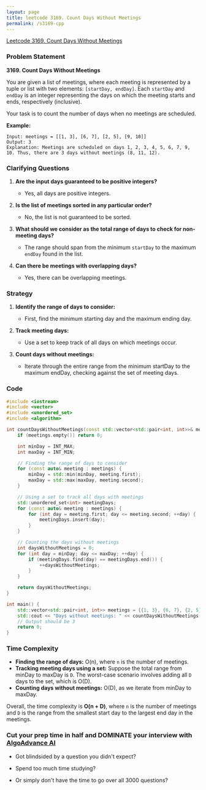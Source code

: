 ```yaml
---
layout: page
title: leetcode 3169. Count Days Without Meetings
permalink: /s3169-cpp
---
```

[Leetcode 3169. Count Days Without Meetings](https://algoadvance.github.io/algoadvance/l3169)
### Problem Statement

**3169. Count Days Without Meetings**

You are given a list of meetings, where each meeting is represented by a tuple or list with two elements: `[startDay, endDay]`. Each `startDay` and `endDay` is an integer representing the days on which the meeting starts and ends, respectively (inclusive).

Your task is to count the number of days when no meetings are scheduled.

**Example:**

```plaintext
Input: meetings = [[1, 3], [6, 7], [2, 5], [9, 10]]
Output: 3
Explanation: Meetings are scheduled on days 1, 2, 3, 4, 5, 6, 7, 9, 10. Thus, there are 3 days without meetings (8, 11, 12).
```

### Clarifying Questions

1. **Are the input days guaranteed to be positive integers?**
   - Yes, all days are positive integers.

2. **Is the list of meetings sorted in any particular order?**
   - No, the list is not guaranteed to be sorted.

3. **What should we consider as the total range of days to check for non-meeting days?**
   - The range should span from the minimum `startDay` to the maximum `endDay` found in the list.

4. **Can there be meetings with overlapping days?**
   - Yes, there can be overlapping meetings.

### Strategy

1. **Identify the range of days to consider:**
   - First, find the minimum starting day and the maximum ending day.
  
2. **Track meeting days:**
   - Use a set to keep track of all days on which meetings occur.

3. **Count days without meetings:**
   - Iterate through the entire range from the minimum startDay to the maximum endDay, checking against the set of meeting days.

### Code

```cpp
#include <iostream>
#include <vector>
#include <unordered_set>
#include <algorithm>

int countDaysWithoutMeetings(const std::vector<std::pair<int, int>>& meetings) {
    if (meetings.empty()) return 0;

    int minDay = INT_MAX;
    int maxDay = INT_MIN;

    // Finding the range of days to consider
    for (const auto& meeting : meetings) {
        minDay = std::min(minDay, meeting.first);
        maxDay = std::max(maxDay, meeting.second);
    }

    // Using a set to track all days with meetings
    std::unordered_set<int> meetingDays;
    for (const auto& meeting : meetings) {
        for (int day = meeting.first; day <= meeting.second; ++day) {
            meetingDays.insert(day);
        }
    }

    // Counting the days without meetings
    int daysWithoutMeetings = 0;
    for (int day = minDay; day <= maxDay; ++day) {
        if (meetingDays.find(day) == meetingDays.end()) {
            ++daysWithoutMeetings;
        }
    }

    return daysWithoutMeetings;
}

int main() {
    std::vector<std::pair<int, int>> meetings = {{1, 3}, {6, 7}, {2, 5}, {9, 10}};
    std::cout << "Days without meetings: " << countDaysWithoutMeetings(meetings) << std::endl;
    // Output should be 3
    return 0;
}
```

### Time Complexity

- **Finding the range of days:** O(n), where `n` is the number of meetings.
- **Tracking meeting days using a set:** Suppose the total range from minDay to maxDay is `D`. The worst-case scenario involves adding all `D` days to the set, which is O(D).
- **Counting days without meetings:** O(D), as we iterate from minDay to maxDay.

Overall, the time complexity is **O(n + D)**, where `n` is the number of meetings and `D` is the range from the smallest start day to the largest end day in the meetings.


### Cut your prep time in half and DOMINATE your interview with [AlgoAdvance AI](https://algoAdvance.com)

- Got blindsided by a question you didn't expect?

- Spend too much time studying?

- Or simply don't have the time to go over all 3000 questions?

